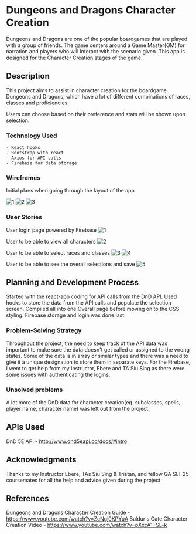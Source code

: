 # Dungeons and Dragons Character Creation

Dungeons and Dragons are one of the popular boardgames that are played with a group of friends. The game centers around a Game Master(GM) for narration and players who will interact with the scenario given. This app is designed for the Character Creation stages of the game.

## Description

This project aims to assist in character creation for the boardgame Dungeons and Dragons, which have a lot of different combinations of races, classes and proficiencies.

Users can choose based on their preference and stats will be shown upon selection.

### Technology Used

```
- React hooks
- Bootstrap with react
- Axios for API calls
- Firebase for data storage
```

### Wireframes

Initial plans when going through the layout of the app

![1](https://git.generalassemb.ly/stralth/DnDCharCreation/blob/master/src/wireframes/Screenshot%202020-11-05%20at%207.49.09%20PM.png)
![2](https://git.generalassemb.ly/stralth/DnDCharCreation/blob/master/src/wireframes/Screenshot%202020-11-05%20at%207.49.55%20PM.png)
![3](https://git.generalassemb.ly/stralth/DnDCharCreation/blob/master/src/wireframes/Screenshot%202020-11-05%20at%207.50.16%20PM.png)

### User Stories

User login page powered by Firebase
![1](https://git.generalassemb.ly/stralth/DnDCharCreation/blob/master/src/screenshots/Screenshot%202020-11-05%20at%207.55.43%20PM.png)

User to be able to view all characters
![2](https://git.generalassemb.ly/stralth/DnDCharCreation/blob/master/src/screenshots/Screenshot%202020-11-05%20at%208.04.35%20PM.png)

User to be able to select races and classes
![3](https://git.generalassemb.ly/stralth/DnDCharCreation/blob/master/src/screenshots/Screenshot%202020-11-05%20at%208.05.09%20PM.png)
![4](https://git.generalassemb.ly/stralth/DnDCharCreation/blob/master/src/screenshots/Screenshot%202020-11-05%20at%208.05.46%20PM.png)

User to be able to see the overall selections and save
![5](https://git.generalassemb.ly/stralth/DnDCharCreation/blob/master/src/screenshots/Screenshot%202020-11-05%20at%208.06.32%20PM.png)

## Planning and Development Process

Started with the react-app coding for API calls from the DnD API. Used hooks to store the data from the API calls and populate the selection screen. Compiled all into one Overall page before moving on to the CSS styling. Firebase storage and login was done last. 

### Problem-Solving Strategy

Throughout the project, the need to keep track of the API data was important to make sure the data doesn't get called or assigned to the wrong states. 
Some of the data is in array or similar types and there was a need to give it a unique designation to store them in separate keys.
For the Firebase, I went to get help from my Instructor, Ebere and TA Siu Sing as there were some issues with authenticating the logins.  

### Unsolved problems

A lot more of the DnD data for character creation(eg. subclasses, spells, player name, character name) was left out from the project.

## APIs Used

DnD 5E API - http://www.dnd5eapi.co/docs/#intro


## Acknowledgments

Thanks to my Instructor Ebere, TAs Siu Sing & Tristan, and fellow GA SEI-25 coursemates for all the help and advice given during the project.

 ## References
Dungeons and Dragons Character Creation Guide - https://www.youtube.com/watch?v=ZcNgj0KPYuA
Baldur's Gate Character Creation Video - https://www.youtube.com/watch?v=pXxcA1TSL-k